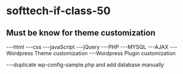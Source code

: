 # softtech-if-class-50

## Must be know for theme customization

---html
---css
---javaScript
---jQuery
---PHP
---MYSQL
---AJAX
---Wordpress Theme customization
---Wordpress Plugin customization

---duplicate wp-config-sample.php and add database manually
